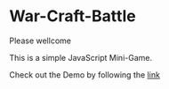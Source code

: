 # War-Craft-Battle

Please wellcome 

This is a simple JavaScript Mini-Game.

Check out the Demo by following the [link](https://hustle2live.github.io/War-Craft-Battle/)
